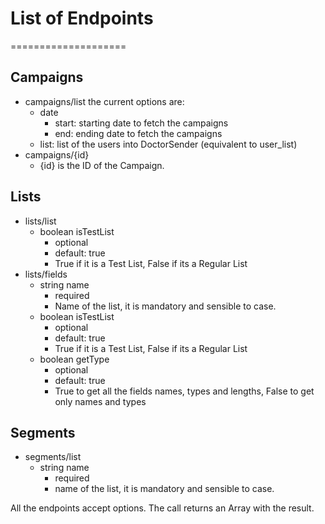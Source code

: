 # List of Endpoints
====================

Campaigns
---------

 - campaigns/list
   the current options are:
    - date
      - start: starting date to fetch the campaigns
      - end: ending date to fetch the campaigns
    - list: list of the users into DoctorSender (equivalent to user_list) 
 - campaigns/{id}
   - {id} is the ID of the Campaign.

Lists
-----
 - lists/list
   - boolean isTestList
     - optional 
     - default: true 
     - True if it is a Test List, False if its a Regular List 
 - lists/fields
   - string name
     - required
     - Name of the list, it is mandatory and sensible to case.
   - boolean isTestList
     - optional 
     - default: true 
     - True if it is a Test List, False if its a Regular List 
   - boolean getType
     - optional 
     - default: true 
     - True to get all the fields names, types and lengths, False to get only names and types

Segments
--------
- segments/list
  - string name
    - required
    - name of the list, it is mandatory and sensible to case.

All the endpoints accept options.
The call returns an Array with the result.
